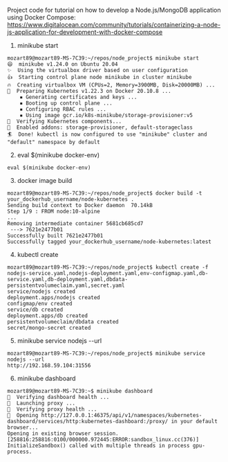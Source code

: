 Project code for tutorial on how to develop a Node.js/MongoDB application using Docker Compose: https://www.digitalocean.com/community/tutorials/containerizing-a-node-js-application-for-development-with-docker-compose


1) minikube start

```
mozart89@mozart89-MS-7C39:~/repos/node_project$ minikube start
😄  minikube v1.24.0 on Ubuntu 20.04
✨  Using the virtualbox driver based on user configuration
👍  Starting control plane node minikube in cluster minikube
🔥  Creating virtualbox VM (CPUs=2, Memory=3900MB, Disk=20000MB) ...
🐳  Preparing Kubernetes v1.22.3 on Docker 20.10.8 ...
    ▪ Generating certificates and keys ...
    ▪ Booting up control plane ...
    ▪ Configuring RBAC rules ...
    ▪ Using image gcr.io/k8s-minikube/storage-provisioner:v5
🔎  Verifying Kubernetes components...
🌟  Enabled addons: storage-provisioner, default-storageclass
🏄  Done! kubectl is now configured to use "minikube" cluster and "default" namespace by default
```

2) eval $(minikube docker-env)

```
eval $(minikube docker-env)

```
3) docker image build

```
mozart89@mozart89-MS-7C39:~/repos/node_project$ docker build -t your_dockerhub_username/node-kubernetes .
Sending build context to Docker daemon  70.14kB
Step 1/9 : FROM node:10-alpine
...
Removing intermediate container 5681cb685cd7
 ---> 7621e2477b01
Successfully built 7621e2477b01
Successfully tagged your_dockerhub_username/node-kubernetes:latest

```

4) kubectl create

```
mozart89@mozart89-MS-7C39:~/repos/node_project$ kubectl create -f nodejs-service.yaml,nodejs-deployment.yaml,env-configmap.yaml,db-service.yaml,db-deployment.yaml,dbdata-persistentvolumeclaim.yaml,secret.yaml
service/nodejs created
deployment.apps/nodejs created
configmap/env created
service/db created
deployment.apps/db created
persistentvolumeclaim/dbdata created
secret/mongo-secret created

```

5) minikube service nodejs --url

```
mozart89@mozart89-MS-7C39:~/repos/node_project$ minikube service nodejs --url
http://192.168.59.104:31556

```

6) minikube dashboard

```
mozart89@mozart89-MS-7C39:~$ minikube dashboard
🤔  Verifying dashboard health ...
🚀  Launching proxy ...
🤔  Verifying proxy health ...
🎉  Opening http://127.0.0.1:46375/api/v1/namespaces/kubernetes-dashboard/services/http:kubernetes-dashboard:/proxy/ in your default browser...
Opening in existing browser session.
[258816:258816:0100/000000.972445:ERROR:sandbox_linux.cc(376)] InitializeSandbox() called with multiple threads in process gpu-process.
```

